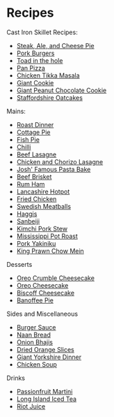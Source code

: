 # Recipes

Cast Iron Skillet Recipes:

- [Steak, Ale, and Cheese Pie](mains/steak_ale_cheese_pie.md)
- [Pork Burgers](mains/pork_burgers.md)
- [Toad in the hole](mains/toad_in_the_hole.md)
- [Pan Pizza](mains/pan_pizza.md)
- [Chicken Tikka Masala](mains/chicken_tikka_masala.md)
- [Giant Cookie](desserts/giant_cookie.md)
- [Giant Peanut Chocolate Cookie](desserts/giant_peanut_chocolate_cookie.md)
- [Staffordshire Oatcakes](mains/staffordshire_oatcakes.md)

Mains:

- [Roast Dinner](mains/roast_dinner.md)
- [Cottage Pie](mains/cottage_pie.md)
- [Fish Pie](mains/fish_pie.md)
- [Chilli](mains/chilli.md)
- [Beef Lasagne](mains/beef_lasagne.md)
- [Chicken and Chorizo Lasagne](mains/chicken_chorizo_lasagne.md)
- [Josh' Famous Pasta Bake](mains/sausage_pasta_bake.md)
- [Beef Brisket](mains/beef_brisket.md)
- [Rum Ham](mains/rum_ham.md)
- [Lancashire Hotpot](mains/lancashire_hotpot.md)
- [Fried Chicken](mains/fried_chicken.md)
- [Swedish Meatballs](mains/swedish_meatballs.md)
- [Haggis](mains/haggis.md)
- [Sanbeiji](mains/sanbeiji.md)
- [Kimchi Pork Stew](mains/kimchi_pork_stew.md)
- [Mississippi Pot Roast](mains/mississippi_pot_roast.md)
- [Pork Yakiniku](mains/yakiniku.md)
- [King Prawn Chow Mein](mains/king_prawn_chow_mein.md)

Desserts

- [Oreo Crumble Cheesecake](desserts/oreo_crumble_cheesecake.md)
- [Oreo Cheesecake](desserts/oreo_cheesecake.md)
- [Biscoff Cheesecake](desserts/biscoff_cheesecake.md)
- [Banoffee Pie](desserts/banoffee_pie.md)

Sides and Miscellaneous

- [Burger Sauce](sides/burger_sauce.md)
- [Naan Bread](sides/naan_bread.md)
- [Onion Bhajis](sides/onion_bhajis.md)
- [Dried Orange Slices](sides/dried_orange_slices.md)
- [Giant Yorkshire Dinner](sides/giant_yorkshire.md)
- [Chicken Soup](sides/chicken_soup.md)

Drinks

- [Passionfruit Martini](drinks/passionfruit_martini.md)
- [Long Island Iced Tea](drinks/long_island.md)
- [Riot Juice](drinks/riot_juice.md)

